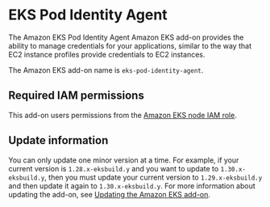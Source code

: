 # EKS Pod Identity Agent<a name="add-ons-pod-id"></a>

The Amazon EKS Pod Identity Agent Amazon EKS add\-on provides the ability to manage credentials for your applications, similar to the way that EC2 instance profiles provide credentials to EC2 instances\.

The Amazon EKS add\-on name is `eks-pod-identity-agent`\.

## Required IAM permissions<a name="add-ons-pod-id-iam-permissions"></a>

This add\-on users permissions from the [Amazon EKS node IAM role](create-node-role.md)\.

## Update information<a name="add-ons-pod-id-update-information"></a>

You can only update one minor version at a time\. For example, if your current version is `1.28.x-eksbuild.y` and you want to update to `1.30.x-eksbuild.y`, then you must update your current version to `1.29.x-eksbuild.y` and then update it again to `1.30.x-eksbuild.y`\. For more information about updating the add\-on, see [Updating the Amazon EKS add\-on](managing-vpc-cni.md#vpc-add-on-update)\.